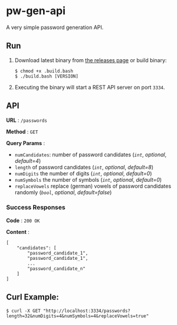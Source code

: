 # pw-gen-api
A very simple password generation API.

## Run
1. Download latest binary from [the releases page](https://github.com/mactr0n/pw-gen-api/releases/latest) or build binary:
    ```
    $ chmod +x .build.bash
    $ ./build.bash [VERSION]
    ```
2. Executing the binary will start a REST API server on port `3334`.

## API

**URL** : `/passwords`

**Method** : `GET`

**Query Params** : 
  * `numCandidates`: number of password candidates (*`int`*, *optional*, *default=4*)
  * `length` of password candidates (*`int`*, *optional*, *default=8*)
  * `numDigits` the number of digits (*`int`*, *optional*, *default=0*)
  * `numSymbols` the number of symbols (*`int`*, *optional*, *default=0*)
  * `replaceVowels` replace (german) vowels of password candidates randomly (*`bool`*, *optional*, *default=false*)

### Success Responses

**Code** : `200 OK`

**Content** :
```
[
    "candidates": [
        "password_candidate_1",
        "password_candidate_1",
        ...
        "password_candidate_n"
    ]
]
```

## Curl Example:
```
$ curl -X GET "http://localhost:3334/passwords?length=32&numDigits=4&numSymbols=4&replaceVowels=true"
```